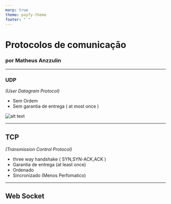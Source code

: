 ```yaml
---
marp: true
theme: payfy-theme
footer: " "
---
```

<!-- _class: lead -->
# Protocolos de comunicação
### por Matheus Anzzulin
---
### UDP
<!-- _class: image-left -->
  *(User Datagram Protocol)*

  - Sem Ordem
  - Sem garantia de entrega ( at most once )

![alt text](https://thumbs.gfycat.com/VibrantEmbellishedJaeger-max-1mb.gif)

---
## TCP
  *(Transmission Control Protocol)*

  - three way handshake ( SYN,SYN-ACK,ACK )
  - Garantia de entrega (at least once)
  - Ordenado
  - Sincronizado (Menos Perfomatico)



---
## Web Socket

